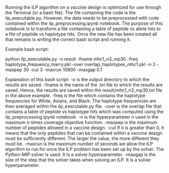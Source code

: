 Running the ILP algorithm on a vaccine design is optimized for use through the Terminal (or a bash file).  The file containing the code is the ilp_executable.py. However, the data needs to be preprocessed with code contained within the ilp_preprocessing.ipynb notebook. The purpose of this notebook is to transform a file containing a table of peptide vs allele hits to a file of peptide vs haplotype hits. Once the new file has been created all that remains is writing the correct bash script and running it. 

Example bash script:

python ilp_executable.py -o result -fname mhc1_n3_mp30 -freq haplotype_frequency_marry.pkl -over overlap_haplotypes_mhc1.pkl -n 3 -maxpep 30 -cut 3 -maxrun 10800 -maxgap 0.1


Explanation of this bash script: 
-o is the output directory to which the results are saved.
-fname is the name of the .txt file to which the results are saved. Hence, the results are saved within the result/mhc1_n3_mp30.txt file in the above example.
-freq is the file which contains the haplotype frequencies for White, Asians, and Black. The haplotype frequencies are then averaged within the ilp_executable.py file.
-over is the overlap file that contains a table of peptide vs haplotype hits which was computed using the ilp_preprocessing.ipynb notebook.
-n is the hyperparameter n used in the maximum n-times coverage objective function.
-maxpep is the maximum number of peptides allowed in a vaccine design.
-cut If it is greater than 0, it means that the only peptides that can be contained within a vaccine design must be sufficiently different. The larger the value, the more different they must be.
-maxrun is the maximum number of seconds we allow the ILP algorithm to run for once the ILP problem has been set up by the solver. The Python-MIP solver is used. It is a solver hyperparameter.
-maxgap is the size of the step that the solver takes when solving an ILP. It is a solver hyperparameter.